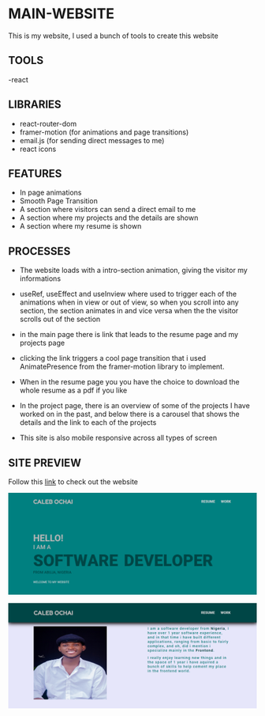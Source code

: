 # MAIN-WEBSITE
This is my website, I used a bunch of tools to create this website

## TOOLS
-react 

## LIBRARIES
- react-router-dom
- framer-motion (for animations and page transitions)
- email.js (for sending direct messages to me)
- react icons

## FEATURES
- In page animations
- Smooth Page Transition
- A section where visitors can send a direct email to me
- A section where my projects and the details are shown
- A section where my resume is shown

## PROCESSES
- The website loads with a intro-section animation, giving the visitor my informations
- useRef, useEffect and useInview where used to trigger each of the animations when in view or out of view,
so when you scroll into any section, the section animates in and vice versa when the the visitor scrolls out of the section
 
- in the main page there is link that leads to the resume page and my projects page
- clicking the link triggers a cool page transition that i used AnimatePresence from the framer-motion library to implement.

- When in the resume page you you have the choice to download the whole resume as a pdf if you like
- In the project page, there is an overview of some of the projects I have worked on in the past, and below there is a carousel that shows the details and the link to each of the projects

- This site is also mobile responsive across all types of screen

## SITE PREVIEW

Follow this [link](https://calebqweb2.netlify.app/) to check out the website

![My Website](assets/readme/CalebQweb-1.png)

![About section](assets/readme/CalebQweb-2.png)
